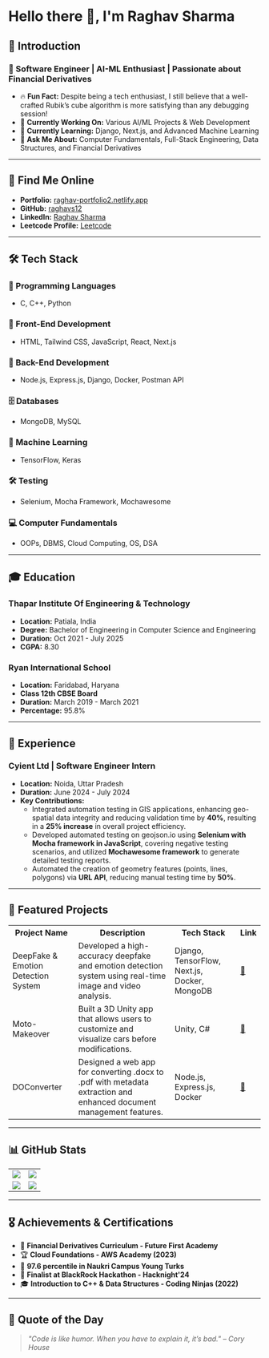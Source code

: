 # Hello there 👋, I'm Raghav Sharma

## 👋 Introduction

### 🚀 Software Engineer | AI-ML Enthusiast | Passionate about Financial Derivatives

- 🔥 **Fun Fact:** Despite being a tech enthusiast, I still believe that a well-crafted Rubik’s cube algorithm is more satisfying than any debugging session!
- 💪 **Currently Working On:** Various AI/ML Projects & Web Development
- 🌟 **Currently Learning:** Django, Next.js, and Advanced Machine Learning
- 💬 **Ask Me About:** Computer Fundamentals, Full-Stack Engineering, Data Structures, and Financial Derivatives

---

## 📢 **Find Me Online**

- **Portfolio:** [raghav-portfolio2.netlify.app](https://raghav-portfolio2.netlify.app/)
- **GitHub:** [raghavs12](https://github.com/raghavs12)
- **LinkedIn:** [Raghav Sharma](https://www.linkedin.com/in/raghav-sharma-40b531281/)
- **Leetcode Profile:** [Leetcode](https://leetcode.com/u/Raghavs12/)

---

## 🛠 **Tech Stack**

### 🚀 Programming Languages
- C, C++, Python

### 🎨 Front-End Development
- HTML, Tailwind CSS, JavaScript, React, Next.js

### 🔧 Back-End Development
- Node.js, Express.js, Django, Docker, Postman API

### 🗄️ Databases
- MongoDB, MySQL

### 🤖 Machine Learning
- TensorFlow, Keras

### 🛠️ Testing
- Selenium, Mocha Framework, Mochawesome

### 💻 Computer Fundamentals
- OOPs, DBMS, Cloud Computing, OS, DSA

---

## 🎓 **Education**

### **Thapar Institute Of Engineering & Technology**
- **Location:** Patiala, India  
- **Degree:** Bachelor of Engineering in Computer Science and Engineering  
- **Duration:** Oct 2021 - July 2025  
- **CGPA:** 8.30

### **Ryan International School**
- **Location:** Faridabad, Haryana  
- **Class 12th CBSE Board**  
- **Duration:** March 2019 - March 2021  
- **Percentage:** 95.8%

---

## 💼 **Experience**

### **Cyient Ltd | Software Engineer Intern**
- **Location:** Noida, Uttar Pradesh  
- **Duration:** June 2024 - July 2024  
- **Key Contributions:**
  - Integrated automation testing in GIS applications, enhancing geo-spatial data integrity and reducing validation time by **40%**, resulting in a **25% increase** in overall project efficiency.
  - Developed automated testing on geojson.io using **Selenium with Mocha framework in JavaScript**, covering negative testing scenarios, and utilized **Mochawesome framework** to generate detailed testing reports.
  - Automated the creation of geometry features (points, lines, polygons) via **URL API**, reducing manual testing time by **50%**.

---

## 🚀 **Featured Projects**
<table>
    <tr>
        <th>Project Name</th>
        <th>Description</th>
        <th>Tech Stack</th>
        <th>Link</th>
    </tr>
    <tr>
        <td>DeepFake & Emotion Detection System</td>
        <td>Developed a high-accuracy deepfake and emotion detection system using real-time image and video analysis.</td>
        <td>Django, TensorFlow, Next.js, Docker, MongoDB</td>
        <td><a href="https://github.com/raghavs12/DeepFake-Emotion-Detection">🔗</a></td>
    </tr>
    <tr>
        <td>Moto-Makeover</td>
        <td>Built a 3D Unity app that allows users to customize and visualize cars before modifications.</td>
        <td>Unity, C#</td>
        <td><a href="https://github.com/raghavs12/Moto-Makeover">🔗</a></td>
    </tr>
    <tr>
        <td>DOConverter</td>
        <td>Designed a web app for converting .docx to .pdf with metadata extraction and enhanced document management features.</td>
        <td>Node.js, Express.js, Docker</td>
        <td><a href="https://doconverter.onrender.com/">🔗</a></td>
    </tr>
</table>

---

## 📊 **GitHub Stats**
<table>
    <tr>
        <td>
            <img src="https://github-profile-trophy.vercel.app/?username=raghavs12&row=3&column=4&no-bg=true"/>
        </td>
        <td>
            <img src="https://github-readme-streak-stats.herokuapp.com/?user=raghavs12"/>
        </td> 
    </tr>
    <tr>
        <td>
            <img src="https://github-readme-stats.vercel.app/api?username=raghavs12&count_private=true&show_icons=true&theme=tokyonight"/>
        </td>
        <td>
            <img src="https://github-readme-stats.vercel.app/api/top-langs/?username=raghavs12&langs_count=10&layout=compact"/>
        </td>
    </tr>
</table>

---

## 🎖️ **Achievements & Certifications**
- 📜 **Financial Derivatives Curriculum - Future First Academy**
- 🏆 **Cloud Foundations - AWS Academy (2023)**
- 🎯 **97.6 percentile in Naukri Campus Young Turks**
- 🏅 **Finalist at BlackRock Hackathon - Hacknight'24**
- 🎓 **Introduction to C++ & Data Structures - Coding Ninjas (2022)**

---

## 📜 **Quote of the Day**
> _"Code is like humor. When you have to explain it, it’s bad." – Cory House_
